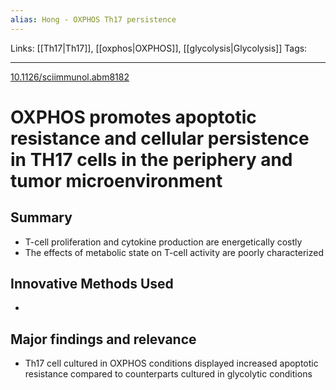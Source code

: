 ```yaml
---
alias: Hong - OXPHOS Th17 persistence
---
```


Links: [[Th17|Th17]], [[oxphos|OXPHOS]], [[glycolysis|Glycolysis]] 
Tags:

---

[10.1126/sciimmunol.abm8182](https://doi.org/10.1126/sciimmunol.abm8182)

# OXPHOS promotes apoptotic resistance and cellular persistence in TH17 cells in the periphery and tumor microenvironment

## Summary
- T-cell proliferation and cytokine production are energetically costly
- The effects of metabolic state on T-cell activity are poorly characterized

## Innovative Methods Used
- 

## Major findings and relevance
- Th17 cell cultured in OXPHOS conditions displayed increased apoptotic resistance compared to counterparts cultured in glycolytic conditions
